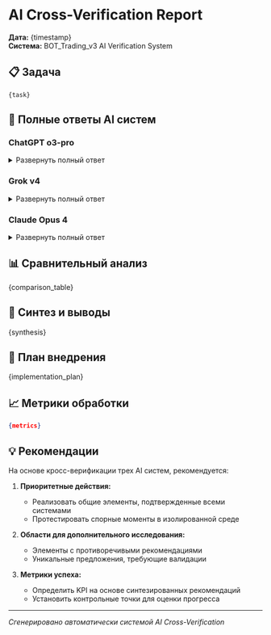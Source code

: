 # AI Cross-Verification Report

**Дата:** {timestamp}  
**Система:** BOT_Trading_v3 AI Verification System

## 📋 Задача

```
{task}
```

## 🤖 Полные ответы AI систем

### ChatGPT o3-pro

<details>
<summary>Развернуть полный ответ</summary>

{chatgpt_response}

</details>

### Grok v4

<details>
<summary>Развернуть полный ответ</summary>

{grok_response}

</details>

### Claude Opus 4

<details>
<summary>Развернуть полный ответ</summary>

{claude_response}

</details>

## 📊 Сравнительный анализ

{comparison_table}

## 🎯 Синтез и выводы

{synthesis}

## 🚀 План внедрения

{implementation_plan}

## 📈 Метрики обработки

```json
{metrics}
```

## 💡 Рекомендации

На основе кросс-верификации трех AI систем, рекомендуется:

1. **Приоритетные действия:**
   - Реализовать общие элементы, подтвержденные всеми системами
   - Протестировать спорные моменты в изолированной среде
   
2. **Области для дополнительного исследования:**
   - Элементы с противоречивыми рекомендациями
   - Уникальные предложения, требующие валидации

3. **Метрики успеха:**
   - Определить KPI на основе синтезированных рекомендаций
   - Установить контрольные точки для оценки прогресса

---

*Сгенерировано автоматически системой AI Cross-Verification*
